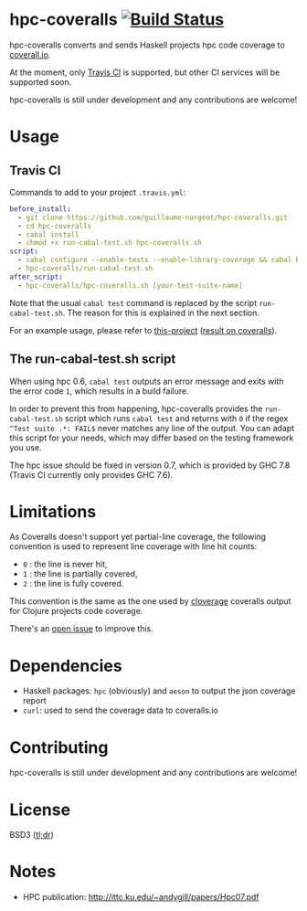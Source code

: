 hpc-coveralls [![Build Status](https://travis-ci.org/guillaume-nargeot/hpc-coveralls.png?branch=master)](https://travis-ci.org/guillaume-nargeot/hpc-coveralls)
=============

hpc-coveralls converts and sends Haskell projects hpc code coverage to [coverall.io](http://coveralls.io/).

At the moment, only [Travis CI](http://travis-ci.org) is supported, but other CI services will be supported soon.

hpc-coveralls is still under development and any contributions are welcome!

# Usage

## Travis CI

Commands to add to your project `.travis.yml`:
```yaml
before_install:
  - git clone https://github.com/guillaume-nargeot/hpc-coveralls.git
  - cd hpc-coveralls
  - cabal install
  - chmod +x run-cabal-test.sh hpc-coveralls.sh
script:
  - cabal configure --enable-tests --enable-library-coverage && cabal build
  - hpc-coveralls/run-cabal-test.sh
after_script:
  - hpc-coveralls/hpc-coveralls.sh [your-test-suite-name]
```

Note that the usual `cabal test` command is replaced by the script `run-cabal-test.sh`.
The reason for this is explained in the next section.

For an example usage, please refer to [this-project](https://github.com/guillaume-nargeot/project-euler-haskell) ([result on coveralls](https://coveralls.io/r/guillaume-nargeot/project-euler-haskell)).

## The run-cabal-test.sh script

When using hpc 0.6, `cabal test` outputs an error message and exits with the error code `1`, which results in a build failure.

In order to prevent this from happening, hpc-coveralls provides the `run-cabal-test.sh` script which runs `cabal test` and returns with `0` if the regex `^Test suite .*: FAIL$` never matches any line of the output.
You can adapt this script for your needs, which may differ based on the testing framework you use.

The hpc issue should be fixed in version 0.7, which is provided by GHC 7.8 (Travis CI currently only provides GHC 7.6).

# Limitations

As Coveralls doesn't support yet partial-line coverage, the following convention is used to represent line coverage with line hit counts:
- `0` : the line is never hit,
- `1` : the line is partially covered,
- `2` : the line is fully covered.

This convention is the same as the one used by [cloverage](https://github.com/lshift/cloverage) coveralls output for Clojure projects code coverage.

There's an [open issue](https://github.com/lemurheavy/coveralls-public/issues/216) to improve this.

# Dependencies

- Haskell packages: `hpc` (obviously) and `aeson` to output the json coverage report
- `curl`: used to send the coverage data to coveralls.io

# Contributing

hpc-coveralls is still under development and any contributions are welcome!

# License

BSD3 ([tl;dr](https://tldrlegal.com/license/bsd-3-clause-license-(revised)))

# Notes

- HPC publication: http://ittc.ku.edu/~andygill/papers/Hpc07.pdf

